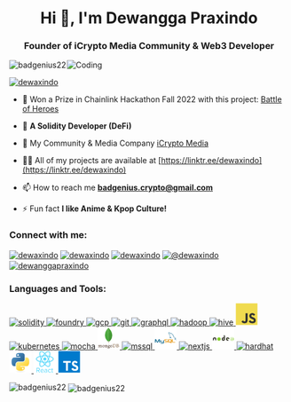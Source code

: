 <h1 align="center">Hi 👋, I'm Dewangga Praxindo</h1>
<h3 align="center">Founder of iCrypto Media Community & Web3 Developer</h3>
<img align="right" alt="Coding" width="400" src="https://discovertemplate.com/wp-content/uploads/2020/12/DT_G66_Bitcoin-Animated-GIF-Icon-Pack.gif">

<p align="left"> <img src="https://komarev.com/ghpvc/?username=badgenius22&label=Profile%20views&color=0e75b6&style=flat" alt="badgenius22" /> </p>

<p align="left"> <a href="https://twitter.com/dewaxindo" target="blank"><img src="https://img.shields.io/twitter/follow/dewaxindo?logo=twitter&style=for-the-badge" alt="dewaxindo" /></a> </p>

- 🔭 Won a Prize in Chainlink Hackathon Fall 2022 with this project: [Battle of Heroes](https://github.com/BadGenius22/BoH-FrontEnd)

- 🌱 **A Solidity Developer (DeFi)**

- 👯 My Community & Media Company [iCrypto Media](https://www.tiktok.com/@icryptomedia)

- 👨‍💻 All of my projects are available at [https://linktr.ee/dewaxindo](https://linktr.ee/dewaxindo)

- 📫 How to reach me **badgenius.crypto@gmail.com**

- ⚡ Fun fact **I like Anime & Kpop Culture!**

<h3 align="left">Connect with me:</h3>
<p align="left">
<a href="https://twitter.com/dewaxindo" target="blank"><img align="center" src="https://raw.githubusercontent.com/rahuldkjain/github-profile-readme-generator/master/src/images/icons/Social/twitter.svg" alt="dewaxindo" height="30" width="40" /></a>
<a href="https://linkedin.com/in/dewaxindo" target="blank"><img align="center" src="https://raw.githubusercontent.com/rahuldkjain/github-profile-readme-generator/master/src/images/icons/Social/linked-in-alt.svg" alt="dewaxindo" height="30" width="40" /></a>
<a href="https://instagram.com/dewaxindo" target="blank"><img align="center" src="https://raw.githubusercontent.com/rahuldkjain/github-profile-readme-generator/master/src/images/icons/Social/instagram.svg" alt="dewaxindo" height="30" width="40" /></a>
<a href="https://medium.com/@dewaxindo" target="blank"><img align="center" src="https://raw.githubusercontent.com/rahuldkjain/github-profile-readme-generator/master/src/images/icons/Social/medium.svg" alt="@dewaxindo" height="30" width="40" /></a>
<a href="https://www.youtube.com/c/dewanggapraxindo" target="blank"><img align="center" src="https://raw.githubusercontent.com/rahuldkjain/github-profile-readme-generator/master/src/images/icons/Social/youtube.svg" alt="dewanggapraxindo" height="30" width="40" /></a>
</p>

<h3 align="left">Languages and Tools:</h3>
<p align="left"> <a href="https://www.soliditylang.org/" target="_blank" rel="noreferrer"> <img src="https://uxwing.com/wp-content/themes/uxwing/download/brands-and-social-media/solidity-icon.png" alt="solidity" width="40" height="40"/><a href="https://book.getfoundry.sh/" target="_blank" rel="noreferrer"> <img src="https://getfoundry.sh/logo.png" alt="foundry" width="40" height="40"/>  </a> <a href="https://cloud.google.com" target="_blank" rel="noreferrer"> <img src="https://www.vectorlogo.zone/logos/google_cloud/google_cloud-icon.svg" alt="gcp" width="40" height="40"/> </a> <a href="https://git-scm.com/" target="_blank" rel="noreferrer"> <img src="https://www.vectorlogo.zone/logos/git-scm/git-scm-icon.svg" alt="git" width="40" height="40"/> </a> <a href="https://graphql.org" target="_blank" rel="noreferrer"> <img src="https://www.vectorlogo.zone/logos/graphql/graphql-icon.svg" alt="graphql" width="40" height="40"/> </a> <a href="https://hadoop.apache.org/" target="_blank" rel="noreferrer"> <img src="https://www.vectorlogo.zone/logos/apache_hadoop/apache_hadoop-icon.svg" alt="hadoop" width="40" height="40"/> </a> <a href="https://hive.apache.org/" target="_blank" rel="noreferrer"> <img src="https://www.vectorlogo.zone/logos/apache_hive/apache_hive-icon.svg" alt="hive" width="40" height="40"/> </a> <a href="https://developer.mozilla.org/en-US/docs/Web/JavaScript" target="_blank" rel="noreferrer"> <img src="https://raw.githubusercontent.com/devicons/devicon/master/icons/javascript/javascript-original.svg" alt="javascript" width="40" height="40"/> </a> <a href="https://kubernetes.io" target="_blank" rel="noreferrer"> <img src="https://www.vectorlogo.zone/logos/kubernetes/kubernetes-icon.svg" alt="kubernetes" width="40" height="40"/> </a> <a href="https://mochajs.org" target="_blank" rel="noreferrer"> <img src="https://www.vectorlogo.zone/logos/mochajs/mochajs-icon.svg" alt="mocha" width="40" height="40"/> </a> <a href="https://www.mongodb.com/" target="_blank" rel="noreferrer"> <img src="https://raw.githubusercontent.com/devicons/devicon/master/icons/mongodb/mongodb-original-wordmark.svg" alt="mongodb" width="40" height="40"/> </a> <a href="https://www.microsoft.com/en-us/sql-server" target="_blank" rel="noreferrer"> <img src="https://www.svgrepo.com/show/303229/microsoft-sql-server-logo.svg" alt="mssql" width="40" height="40"/> </a> <a href="https://www.mysql.com/" target="_blank" rel="noreferrer"> <img src="https://raw.githubusercontent.com/devicons/devicon/master/icons/mysql/mysql-original-wordmark.svg" alt="mysql" width="40" height="40"/> </a> <a href="https://nextjs.org/" target="_blank" rel="noreferrer"> <img src="https://cdn.worldvectorlogo.com/logos/nextjs-2.svg" alt="nextjs" width="40" height="40"/> </a> <a href="https://nodejs.org" target="_blank" rel="noreferrer"> <img src="https://raw.githubusercontent.com/devicons/devicon/master/icons/nodejs/nodejs-original-wordmark.svg" alt="nodejs" width="40" height="40"/> </a> <a href="https://hardhat.org/" target="_blank" rel="noreferrer"> <img src="https://seeklogo.com/images/H/hardhat-logo-888739EBB4-seeklogo.com.png" alt="hardhat" width="40" height="30"/> </a>  <a href="https://www.python.org" target="_blank" rel="noreferrer"> <img src="https://raw.githubusercontent.com/devicons/devicon/master/icons/python/python-original.svg" alt="python" width="40" height="40"/> </a> <a href="https://reactjs.org/" target="_blank" rel="noreferrer"> <img src="https://raw.githubusercontent.com/devicons/devicon/master/icons/react/react-original-wordmark.svg" alt="react" width="40" height="40"/> </a> <a href="https://www.typescriptlang.org/" target="_blank" rel="noreferrer"> <img src="https://raw.githubusercontent.com/devicons/devicon/master/icons/typescript/typescript-original.svg" alt="typescript" width="40" height="40"/> </a> </p>

<p><img align="left" src="https://github-readme-stats-badgenius22s-projects.vercel.app/api/top-langs?username=badgenius22&show_icons=true&theme=radical&locale=en&layout=compact" alt="badgenius22" /></p>

<p>&nbsp;<img align="center" src="https://github-readme-stats-badgenius22s-projects.vercel.app/api?username=badgenius22&show_icons=true&theme=radical&locale=en" alt="badgenius22" /></p>



